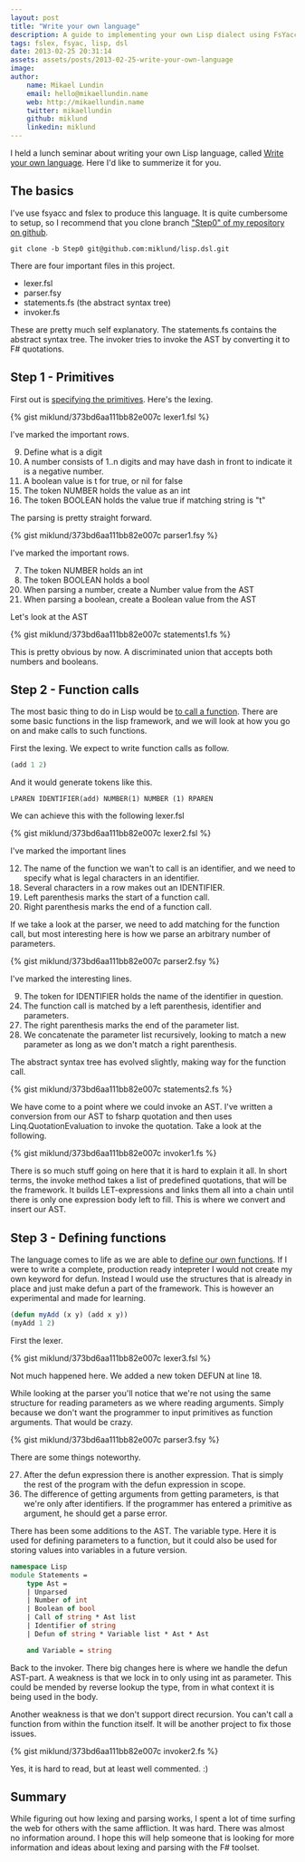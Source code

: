 ```yaml
---
layout: post
title: "Write your own language"
description: A guide to implementing your own Lisp dialect using FsYacc and FsLex.
tags: fslex, fsyac, lisp, dsl
date: 2013-02-25 20:31:14
assets: assets/posts/2013-02-25-write-your-own-language
image: 
author:
    name: Mikael Lundin
    email: hello@mikaellundin.name
    web: http://mikaellundin.name
    twitter: mikaellundin
    github: miklund
    linkedin: miklund
---
```


I held a lunch seminar about writing your own Lisp language, called [Write your own language](http://lang.litemedia.se). Here I'd like to summerize it for you.

## The basics

I've use fsyacc and fslex to produce this language. It is quite cumbersome to setup, so I recommend that you clone branch ["Step0" of my repository on github](https://github.com/miklund/lisp.dsl/tree/Step0).

```
git clone -b Step0 git@github.com:miklund/lisp.dsl.git
```

There are four important files in this project.

* lexer.fsl
* parser.fsy
* statements.fs (the abstract syntax tree)
* invoker.fs

These are pretty much self explanatory. The statements.fs contains the abstract syntax tree. The invoker tries to invoke the AST by converting it to F# quotations.

## Step 1 - Primitives

First out is [specifying the primitives](https://github.com/miklund/lisp.dsl/tree/Step1). Here's the lexing.

{% gist miklund/373bd6aa111bb82e007c lexer1.fsl %}

I've marked the important rows.

<ol value="1">
<li value="9">Define what is a digit</li>
<li value="10">A number consists of 1..n digits and may have dash in front to indicate it is a negative number.</li>
<li value="11">A boolean value is t for true, or nil for false</li>
<li value="15">The token NUMBER holds the value as an int</li>
<li value="16">The token BOOLEAN holds the value true if matching string is "t"</li>
</ol>

The parsing is pretty straight forward.

{% gist miklund/373bd6aa111bb82e007c parser1.fsy %}

I've marked the important rows.

<ol type="1">
<li value="7">The token NUMBER holds an int</li>
<li value="8">The token BOOLEAN holds a bool</li>
<li value="20">When parsing a number, create a Number value from the AST</li>
<li value="21">When parsing a boolean, create a Boolean value from the AST</li>
</ol>

Let's look at the AST

{% gist miklund/373bd6aa111bb82e007c statements1.fs %}

This is pretty obvious by now. A discriminated union that accepts both numbers and booleans.

## Step 2 - Function calls

The most basic thing to do in Lisp would be [to call a function](https://github.com/miklund/lisp.dsl/tree/Step2). There are some basic functions in the lisp framework, and we will look at how you go on and make calls to such functions.

First the lexing. We expect to write function calls as follow.

```lisp
(add 1 2)
```

And it would generate tokens like this.

```
LPAREN IDENTIFIER(add) NUMBER(1) NUMBER (1) RPAREN
```

We can achieve this with the following lexer.fsl

{% gist miklund/373bd6aa111bb82e007c lexer2.fsl %}

I've marked the important lines

<ol type="1">
<li value="12">The name of the function we wan't to call is an identifier, and we need to specify what is legal characters in an identifier.</li>
<li value="18">Several characters in a row makes out an IDENTIFIER.</li>
<li value="19">Left parenthesis marks the start of a function call.</li>
<li value="20">Right parenthesis marks the end of a function call.</li>
</ol>

If we take a look at the parser, we need to add matching for the function call, but most interesting here is how we parse an arbitrary number of parameters.

{% gist miklund/373bd6aa111bb82e007c parser2.fsy %}

I've marked the interesting lines.

<ol type="1">
<li value="9">The token for IDENTIFIER holds the name of the identifier in question.</li>
<li value="24">The function call is matched by a left parenthesis, identifier and parameters.</li>
<li value="27">The right parenthesis marks the end of the parameter list.</li>
<li value="28">We concatenate the parameter list recursively, looking to match a new parameter as long as we don't match a right parenthesis.</li>
</ol>

The abstract syntax tree has evolved slightly, making way for the function call.

{% gist miklund/373bd6aa111bb82e007c statements2.fs %}

We have come to a point where we could invoke an AST. I've written a conversion from our AST to fsharp quotation and then uses Linq.QuotationEvaluation to invoke the quotation. Take a look at the following.

{% gist miklund/373bd6aa111bb82e007c invoker1.fs %}

There is so much stuff going on here that it is hard to explain it all. In short terms, the invoke method takes a list of predefined quotations, that will be the framework. It builds LET-expressions and links them all into a chain until there is only one expression body left to fill. This is where we convert and insert our AST.

## Step 3 - Defining functions

The language comes to life as we are able to [define our own functions](https://github.com/miklund/lisp.dsl/tree/Step3). If I were to write a complete, production ready intepreter I would not create my own keyword for defun. Instead I would use the structures that is already in place and just make defun a part of the framework. This is however an experimental and made for learning.

```lisp
(defun myAdd (x y) (add x y))
(myAdd 1 2)
```

First the lexer.

{% gist miklund/373bd6aa111bb82e007c lexer3.fsl %}

Not much happened here. We added a new token DEFUN at line 18.

While looking at the parser you'll notice that we're not using the same structure for reading parameters as we where reading arguments. Simply because we don't want the programmer to input primitives as function arguments. That would be crazy.

{% gist miklund/373bd6aa111bb82e007c parser3.fsy %}

There are some things noteworthy.

<ol type="1">
<li value="27">After the defun expression there is another expression. That is simply the rest of the program with the defun expression in scope.</li>
<li value="36">The difference of getting arguments from getting parameters, is that we're only after identifiers. If the programmer has entered a primitive as argument, he should get a parse error.</li>
</ol>

There has been some additions to the AST. The variable type. Here it is used for defining parameters to a function, but it could also be used for storing values into variables in a future version.

```fsharp
namespace Lisp
module Statements =    
    type Ast = 
    | Unparsed
    | Number of int
    | Boolean of bool
    | Call of string * Ast list
    | Identifier of string
    | Defun of string * Variable list * Ast * Ast

    and Variable = string
```

Back to the invoker. There big changes here is where we handle the defun AST-part. A weakness is that we lock in to only using int as parameter. This could be mended by reverse lookup the type, from in what context it is being used in the body.

Another weakness is that we don't support direct recursion. You can't call a function from within the function itself. It will be another project to fix those issues.

{% gist miklund/373bd6aa111bb82e007c invoker2.fs %}

Yes, it is hard to read, but at least well commented. :)

## Summary

While figuring out how lexing and parsing works, I spent a lot of time surfing the web for others with the same affliction. It was hard. There was almost no information around. I hope this will help someone that is looking for more information and ideas about lexing and parsing with the F# toolset.
